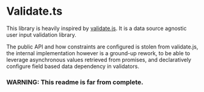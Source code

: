 Validate.ts
===========

This library is heavily inspired by [validate.js](https://validatejs.org/).
It is a data source agnostic user input validation library.

The public API and how constraints are configured is stolen from validate.js,
the internal implementation however is a ground-up rework, to be able
to leverage asynchronous values retrieved from promises, and declaratively
configure field based data dependency in validators.

### WARNING: This readme is far from complete. ###
